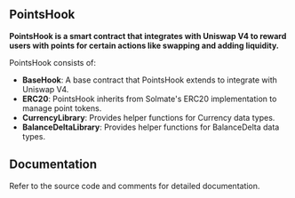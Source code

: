 ## PointsHook

**PointsHook is a smart contract that integrates with Uniswap V4 to reward users with points for certain actions like swapping and adding liquidity.**

PointsHook consists of:

-   **BaseHook**: A base contract that PointsHook extends to integrate with Uniswap V4.
-   **ERC20**: PointsHook inherits from Solmate's ERC20 implementation to manage point tokens.
-   **CurrencyLibrary**: Provides helper functions for Currency data types.
-   **BalanceDeltaLibrary**: Provides helper functions for BalanceDelta data types.

## Documentation

Refer to the source code and comments for detailed documentation.

